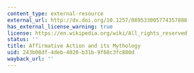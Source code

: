 ```yaml
---
content_type: external-resource
external_url: http://dx.doi.org/10.1257/089533005774357888
has_external_license_warning: true
license: https://en.wikipedia.org/wiki/All_rights_reserved
status: ''
title: Affirmative Action and its Mythology
uid: 243b08df-4deb-4020-b31b-9f68c3fc880d
wayback_url: ''
---
```

